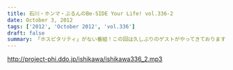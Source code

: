 ```yaml
---
title: 石川・ホンマ・ぶるんのBe-SIDE Your Life! vol.336-2
date: October 3, 2012
tags: ['2012', 'October 2012', 'vol.336']
draft: false
summary: 「ホスピタリティ」がない番組！この回は久しぶりのゲストがやってきておりますよ～。スーツ姿で登場。ＮＡＭＡＥ
---
```


http://project-phi.ddo.jp/ishikawa/ishikawa336_2.mp3